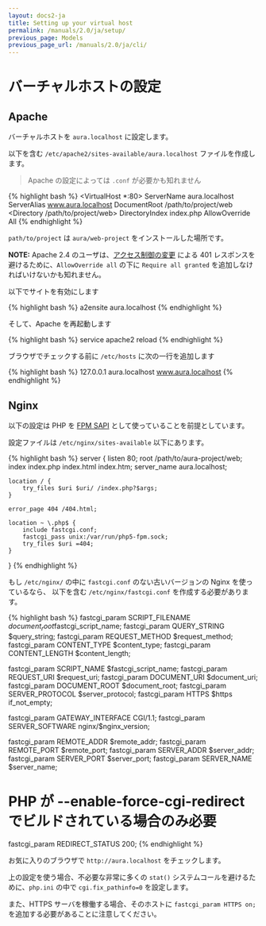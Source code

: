 ```yaml
---
layout: docs2-ja
title: Setting up your virtual host
permalink: /manuals/2.0/ja/setup/
previous_page: Models
previous_page_url: /manuals/2.0/ja/cli/
---
```


# バーチャルホストの設定

## Apache

バーチャルホストを `aura.localhost` に設定します。

以下を含む `/etc/apache2/sites-available/aura.localhost` ファイルを作成します。

> Apache の設定によっては `.conf` が必要かも知れません

{% highlight bash %}
<VirtualHost *:80>
    ServerName aura.localhost
    ServerAlias www.aura.localhost
    DocumentRoot /path/to/project/web
    <Directory /path/to/project/web>
        DirectoryIndex index.php
        AllowOverride All
    </directory>
</VirtualHost>
{% endhighlight %}

`path/to/project` は `aura/web-project` をインストールした場所です。

**NOTE:** Apache 2.4 のユーザは、[アクセス制御の変更](https://httpd.apache.org/docs/2.4/upgrading.html#access) による 401 レスポンスを避けるために、`AllowOverride all` の下に `Require all granted` を追加しなければいけないかも知れません。

以下でサイトを有効にします

{% highlight bash %}
a2ensite aura.localhost
{% endhighlight %}

そして、Apache を再起動します

{% highlight bash %}
service apache2 reload
{% endhighlight %}

ブラウザでチェックする前に `/etc/hosts` に次の一行を追加します

{% highlight bash %}
127.0.0.1   aura.localhost www.aura.localhost
{% endhighlight %}

## Nginx

以下の設定は PHP を [FPM SAPI](http://php.net/install.fpm) として使っていることを前提としています。

設定ファイルは `/etc/nginx/sites-available` 以下にあります。

{% highlight bash %}
server {
    listen   80;
    root /path/to/aura-project/web;
    index index.php index.html index.htm;
    server_name aura.localhost;

    location / {
        try_files $uri $uri/ /index.php?$args;
    }

    error_page 404 /404.html;

    location ~ \.php$ {
        include fastcgi.conf;
        fastcgi_pass unix:/var/run/php5-fpm.sock;
        try_files $uri =404;
    }
}
{% endhighlight %}

もし `/etc/nginx/` の中に `fastcgi.conf` のない古いバージョンの Nginx を使っているなら、
以下を含む `/etc/nginx/fastcgi.conf` を作成する必要があります。

{% highlight bash %}
fastcgi_param  SCRIPT_FILENAME    $document_root$fastcgi_script_name;
fastcgi_param  QUERY_STRING       $query_string;
fastcgi_param  REQUEST_METHOD     $request_method;
fastcgi_param  CONTENT_TYPE       $content_type;
fastcgi_param  CONTENT_LENGTH     $content_length;

fastcgi_param  SCRIPT_NAME        $fastcgi_script_name;
fastcgi_param  REQUEST_URI        $request_uri;
fastcgi_param  DOCUMENT_URI       $document_uri;
fastcgi_param  DOCUMENT_ROOT      $document_root;
fastcgi_param  SERVER_PROTOCOL    $server_protocol;
fastcgi_param  HTTPS              $https if_not_empty;

fastcgi_param  GATEWAY_INTERFACE  CGI/1.1;
fastcgi_param  SERVER_SOFTWARE    nginx/$nginx_version;

fastcgi_param  REMOTE_ADDR        $remote_addr;
fastcgi_param  REMOTE_PORT        $remote_port;
fastcgi_param  SERVER_ADDR        $server_addr;
fastcgi_param  SERVER_PORT        $server_port;
fastcgi_param  SERVER_NAME        $server_name;

# PHP が --enable-force-cgi-redirect でビルドされている場合のみ必要
fastcgi_param  REDIRECT_STATUS    200;
{% endhighlight %}

お気に入りのブラウザで `http://aura.localhost` をチェックします。

上の設定を使う場合、不必要な非常に多くの `stat()` システムコールを避けるために、`php.ini` の中で `cgi.fix_pathinfo=0` を設定します。

また、HTTPS サーバを稼働する場合、そのホストに `fastcgi_param HTTPS on;` を追加する必要があることに注意してください。
